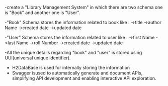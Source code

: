 -create a "Library Management System" in which there are two schema one is "Book" and another one is "User".

-"Book" Schema stores the information related to book like :
   ->title
   ->author Name
   ->created date
   ->updated date
   
-"User" Schema stores the information related to user like :
   ->first Name
   ->last Name
   ->roll Number
   ->created date
   ->updated date

-All the unique details regarding "book" and "user" is stored using UUI(universal unique identifier).
- H2DataBase is used for internally storing the information
- Swagger isused to automatically generate and document APIs, simplifying API development and enabling interactive API exploration.
